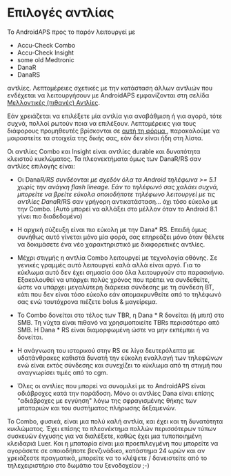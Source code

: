 # Επιλογές αντλίας

Το AndroidAPS προς το παρόν λειτουργεί με

* Accu-Check Combo
* Accu-Check Insight
* some old Medtronic
* DanaR
* DanaRS 

αντλίες. Λεπτομέρειες σχετικές με την κατάσταση άλλων αντλιών που ενδέχεται να λειτουργήσουν με AndroidAPS εμφανίζονται στη σελίδα [Μελλοντικές (πιθανές) Αντλίες](Future-possible-Pump-Drivers.md).

Εάν χρειάζεται να επιλέξετε μία αντλία για αναβάθμιση ή για αγορά, τότε συχνά, πολλοί ρωτούν ποια να επιλέξουν. Λεπτομέρειες για τους διάφορους προμηθευτές βρίσκονται σε [αυτή τη φόρμα ](https://drive.google.com/open?id=1CRfmmjA-0h_9nkRViP3J9FyflT9eu-a8HeMrhrKzKz0), παρακαλούμε να μοιραστείτε τα στοιχεία της δικής σας, εάν δεν είναι ήδη στη λίστα.

Οι αντλίες Combo και Insight είναι αντλίες durable και δυνατότητα κλειστού κυκλώματος. Τα πλεονεκτήματα όμως των DanaR/RS σαν αντλίες επιλογής είναι:

* Οι Dana*R/RS συνδέονται με σχεδόν όλα τα Android τηλέφωνα >= 5.1 χωρίς την ανάγκη flash lineage. Εάν το τηλέφωνό σας χαλάει συχνά, μπορείτε να βρείτε εύκολα οποιοδήποτε τηλέφωνο λειτουργεί με τις αντλίες Dana*R/RS σαν γρήγορη αντικατάσταση... όχι τόσο εύκολο με την Combo. (Αυτό μπορεί να αλλάξει στο μέλλον όταν το Android 8.1 γίνει πιο διαδεδομένο)

* Η αρχική σύζευξη είναι πιο εύκολη με την Dana* RS. Επειδή όμως συνήθως αυτό γίνεται μόνο μία φορά, σας επηρεάζει μόνο όταν θέλετε να δοκιμάσετε ένα νέο χαρακτηριστικό με διαφορετικές αντλίες.

* Μέχρι στιγμής η αντλία Combo λειτουργεί με τεχνολογία οθόνης. Σε γενικές γραμμές αυτό λειτουργεί καλά αλλά είναι αργό. Για το κύκλωμα αυτό δεν έχει σημασία όσο όλα λειτουργούν στο παρασκήνιο. Εξακολουθεί να υπάρχει πολύς χρόνος που πρέπει να συνδεθείτε, ώστε να υπάρχει μεγαλύτερη διάρκεια σύνδεσης με τη σύνδεση BT, κάτι που δεν είναι τόσο εύκολο εάν απομακρυνθείτε από το τηλέφωνό σας ενώ ταυτόχρονα πιέζετε bolus & μαγείρεμα.

* Το Combo δονείται στο τέλος των TBR, η Dana * R δονείται (ή μπιπ) στο SMB. Τη νύχτα είναι πιθανό να χρησιμοποιείτε TBRs περισσότερο από SMB. Η Dana * RS είναι διαμορφωμένη ώστε να μην εκπέμπει ή να δονείται.

* Η ανάγνωση του ιστορικού στην RS σε λίγα δευτερόλεπτα με υδατάνθρακες καθιστά δυνατή την εύκολη εναλλαγή των τηλεφώνων ενώ είναι εκτός σύνδεσης και συνεχίζει το κύκλωμα από τη στιγμή που αναγνωρίσει τιμές από το cgm.

* Όλες οι αντλίες που μπορεί να συνομιλεί με το AndroidAPS είναι αδιάβροχες κατά την παράδοση. Μόνο οι αντλίες Dana είναι επίσης "αδιάβροχες με εγγύηση" λόγω της σφραγισμένης θήκης των μπαταριών και του συστήματος πλήρωσης δεξαμενών.

Το Combo, φυσικά, είναι μια πολύ καλή αντλία, και έχει και τη δυνατότητα κυκλώματος. Έχει επίσης το πλεονέκτημα πολλών περισσότερων τύπων συσκευών έγχυσης για να διαλέξετε, καθώς έχει μια τυποποιημένη κλειδαριά Luer. Και η μπαταρία είναι μια προεπιλεγμένη που μπορείτε να αγοράσετε σε οποιοδήποτε βενζινάδικο, κατάστημα 24 ωρών και αν χρειάζεστε πραγματικά, μπορείτε να το κλέψετε / δανειστείτε από το τηλεχειριστήριο στο δωμάτιο του ξενοδοχείου ;-)